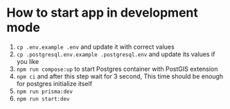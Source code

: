 # How to start app in development mode

1. `cp .env.example .env` and update it with correct values
2. `cp .postgresql.env.example .postgresql.env` and update its values if you like
3. `npm run compose:up` to start Postgres container with PostGIS extension
4. `npm ci` and after this step wait for 3 second, This time should be enough for postgres initialize itself
5. `npm run prisma:dev`
6. `npm run start:dev`
